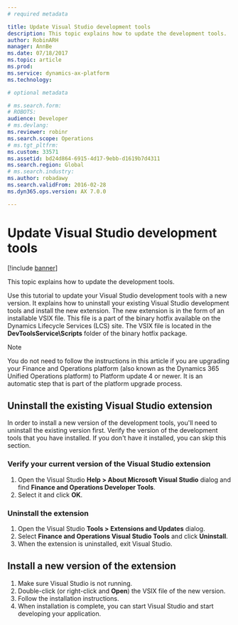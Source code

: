 ```yaml
---
# required metadata

title: Update Visual Studio development tools
description: This topic explains how to update the development tools.
author: RobinARH
manager: AnnBe
ms.date: 07/18/2017
ms.topic: article
ms.prod: 
ms.service: dynamics-ax-platform
ms.technology: 

# optional metadata

# ms.search.form: 
# ROBOTS: 
audience: Developer
# ms.devlang: 
ms.reviewer: robinr
ms.search.scope: Operations
# ms.tgt_pltfrm: 
ms.custom: 33571
ms.assetid: bd24d864-6915-4d17-9ebb-d1619b7d4311
ms.search.region: Global
# ms.search.industry: 
ms.author: robadawy
ms.search.validFrom: 2016-02-28
ms.dyn365.ops.version: AX 7.0.0

---
```


# Update Visual Studio development tools

[!include [banner](../includes/banner.md)]

This topic explains how to update the development tools.

Use this tutorial to update your Visual Studio development tools with a new version. It explains how to uninstall your existing Visual Studio development tools and install the new extension. The new extension is in the form of an installable VSIX file. This file is a part of the binary hotfix available on the Dynamics Lifecycle Services (LCS) site. The VSIX file is located in the **DevToolsService\\Scripts** folder of the binary hotfix package. 

> [!NOTE]
> You do not need to follow the instructions in this article if you are upgrading your Finance and Operations platform (also known as the Dynamics 365 Unified Operations platform) to Platform update 4 or newer. It is an automatic step that is part of the platform upgrade process.

## Uninstall the existing Visual Studio extension
In order to install a new version of the development tools, you'll need to uninstall the existing version first. Verify the version of the development tools that you have installed. If you don't have it installed, you can skip this section.

### Verify your current version of the Visual Studio extension

1.  Open the Visual Studio **Help &gt; About Microsoft Visual Studio** dialog and find **Finance and Operations Developer Tools**.
2.  Select it and click **OK**.

### Uninstall the extension

1.  Open the Visual Studio **Tools &gt; Extensions and Updates** dialog.
2.  Select **Finance and Operations Visual Studio Tools** and click **Uninstall**.
3.  When the extension is uninstalled, exit Visual Studio.

## Install a new version of the extension
1.  Make sure Visual Studio is not running.
2.  Double-click (or right-click and **Open**) the VSIX file of the new version.
3.  Follow the installation instructions.
4.  When installation is complete, you can start Visual Studio and start developing your application.




